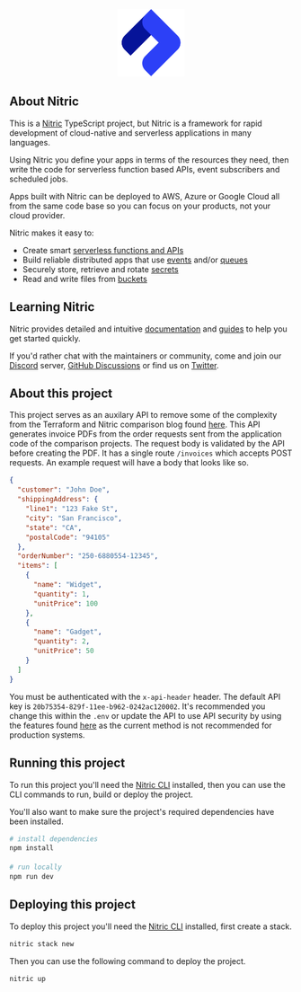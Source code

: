 <p align="center"><a href="https://nitric.io" target="_blank"><img src="https://raw.githubusercontent.com/nitrictech/nitric/main/docs/assets/nitric-logo.svg" height="120"></a></p>

## About Nitric

This is a [Nitric](https://nitric.io) TypeScript project, but Nitric is a framework for rapid development of cloud-native and serverless applications in many languages.

Using Nitric you define your apps in terms of the resources they need, then write the code for serverless function based APIs, event subscribers and scheduled jobs.

Apps built with Nitric can be deployed to AWS, Azure or Google Cloud all from the same code base so you can focus on your products, not your cloud provider.

Nitric makes it easy to:

- Create smart [serverless functions and APIs](https://nitric.io/docs/apis)
- Build reliable distributed apps that use [events](https://nitric.io/docs/messaging/topics) and/or [queues](https://nitric.io/docs/messaging/queues)
- Securely store, retrieve and rotate [secrets](https://nitric.io/docs/secrets)
- Read and write files from [buckets](https://nitric.io/docs/storage)

## Learning Nitric

Nitric provides detailed and intuitive [documentation](https://nitric.io/docs) and [guides](https://nitric.io/docs/getting-started) to help you get started quickly.

If you'd rather chat with the maintainers or community, come and join our [Discord](https://discord.gg/Webemece5C) server, [GitHub Discussions](https://github.com/nitrictech/nitric/discussions) or find us on [Twitter](https://twitter.com/nitric_io).

## About this project

This project serves as an auxilary API to remove some of the complexity from the Terraform and Nitric comparison blog found [here](). This API generates invoice PDFs from the order requests sent from the application code of the comparison projects. The request body is validated by the API before creating the PDF. It has a single route `/invoices` which accepts POST requests. An example request will have a body that looks like so.

```json
{
  "customer": "John Doe",
  "shippingAddress": {
    "line1": "123 Fake St",
    "city": "San Francisco",
    "state": "CA",
    "postalCode": "94105"
  },
  "orderNumber": "250-6880554-12345",
  "items": [
    {
      "name": "Widget",
      "quantity": 1,
      "unitPrice": 100
    },
    {
      "name": "Gadget",
      "quantity": 2,
      "unitPrice": 50
    }
  ]
}
```

You must be authenticated with the `x-api-header` header. The default API key is `20b75354-829f-11ee-b962-0242ac120002`. It's recommended you change this within the `.env` or update the API to use API security by using the features found [here](https://nitric.io/docs/apis#api-security) as the current method is not recommended for production systems.

## Running this project

To run this project you'll need the [Nitric CLI](https://nitric.io/docs/installation) installed, then you can use the CLI commands to run, build or deploy the project.

You'll also want to make sure the project's required dependencies have been installed.

```bash
# install dependencies
npm install

# run locally
npm run dev
```

## Deploying this project

To deploy this project you'll need the [Nitric CLI](https://nitric.io/docs/installation) installed, first create a stack.

```bash
nitric stack new
```

Then you can use the following command to deploy the project.

```bash
nitric up
```
